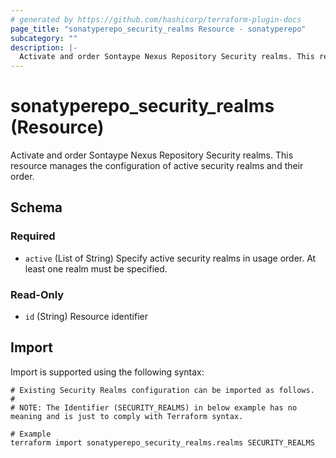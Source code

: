 ```yaml
---
# generated by https://github.com/hashicorp/terraform-plugin-docs
page_title: "sonatyperepo_security_realms Resource - sonatyperepo"
subcategory: ""
description: |-
  Activate and order Sontaype Nexus Repository Security realms. This resource manages the configuration of active security realms and their order.
---
```


# sonatyperepo_security_realms (Resource)

Activate and order Sontaype Nexus Repository Security realms. This resource manages the configuration of active security realms and their order.



<!-- schema generated by tfplugindocs -->
## Schema

### Required

- `active` (List of String) Specify active security realms in usage order. At least one realm must be specified.

### Read-Only

- `id` (String) Resource identifier

## Import

Import is supported using the following syntax:

```shell
# Existing Security Realms configuration can be imported as follows.
#
# NOTE: The Identifier (SECURITY_REALMS) in below example has no meaning and is just to comply with Terraform syntax.

# Example
terraform import sonatyperepo_security_realms.realms SECURITY_REALMS
```

